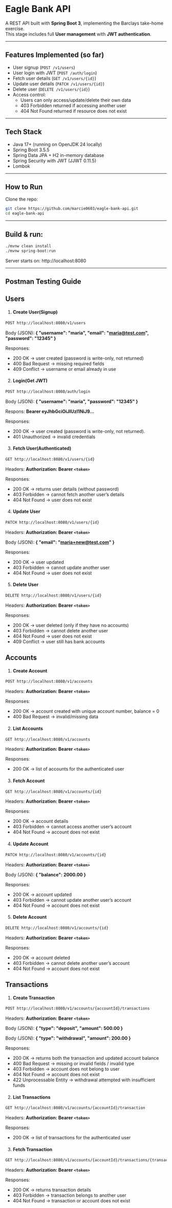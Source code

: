 # Eagle Bank API

A REST API built with **Spring Boot 3**, implementing the Barclays take-home exercise.  
This stage includes full **User management** with **JWT authentication**.

---

## Features Implemented (so far)

- User signup (`POST /v1/users`)
- User login with JWT (`POST /auth/login`)
- Fetch user details (`GET /v1/users/{id}`)
- Update user details (`PATCH /v1/users/{id}`)
- Delete user (`DELETE /v1/users/{id}`)
- Access control:
    - Users can only access/update/delete their own data
    - 403 Forbidden returned if accessing another user
    - 404 Not Found returned if resource does not exist

---

## Tech Stack
- Java 17+ (running on OpenJDK 24 locally)
- Spring Boot 3.5.5
- Spring Data JPA + H2 in-memory database
- Spring Security with JWT (JJWT 0.11.5)
- Lombok

---

## How to Run
Clone the repo:

```bash
git clone https://github.com/marcie0603/eagle-bank-api.git
cd eagle-bank-api
```

---

## Build & run:

```bash
./mvnw clean install
./mvnw spring-boot:run
```

Server starts on: http://localhost:8080

---

## Postman Testing Guide

## Users

1. #### Create User(Signup)

```bash
POST http://localhost:8080/v1/users
```
Body (JSON):
**{
"username": "maria",
"email": "maria@test.com",
"password": "12345"
}**

Responses:
- 200 OK → user created (password is write-only, not returned)
- 400 Bad Request → missing required fields
- 409 Conflict → username or email already in use

2. #### Login(Get JWT)

```bash
POST http://localhost:8080/auth/login
```
Body (JSON):
**{
"username": "maria",
"password": "12345"
}**

Respons:
**Bearer eyJhbGciOiJIUzI1NiJ9...**

Responses:
- 200 OK → user created (password is write-only, not returned).
- 401 Unauthorized → invalid credentials

3. #### Fetch User(Authenticated)

```bash
GET http://localhost:8080/v1/users/{id}
```
Headers: **Authorization: Bearer `<token>`**

Responses:
- 200 OK → returns user details (without password)
- 403 Forbidden → cannot fetch another user’s details
- 404 Not Found → user does not exist

4. #### Update User

```bash
PATCH http://localhost:8080/v1/users/{id}
```
Headers: **Authorization: Bearer `<token>`**

Body (JSON): 
**{
"email": "maria+new@test.com"
}**

Responses:
- 200 OK → user updated
- 403 Forbidden → cannot update another user
- 404 Not Found → user does not exist

5. #### Delete User

```bash
DELETE http://localhost:8080/v1/users/{id}
```
Headers: **Authorization: Bearer `<token>`**

Responses:
- 200 OK → user deleted (only if they have no accounts)
- 403 Forbidden → cannot delete another user
- 404 Not Found → user does not exist
- 409 Conflict → user still has bank accounts

## Accounts

1. #### Create Account

```bash
POST http://localhost:8080/v1/accounts
```
Headers: **Authorization: Bearer `<token>`**

Responses:
- 200 OK → account created with unique account number, balance = 0
- 400 Bad Request → invalid/missing data

2. #### List Accounts

```bash
GET http://localhost:8080/v1/accounts
```
Headers: **Authorization: Bearer `<token>`**

Responses:
- 200 OK → list of accounts for the authenticated user

3. #### Fetch Account

```bash
GET http://localhost:8080/v1/accounts/{id}
```
Headers: **Authorization: Bearer `<token>`**

Responses:
- 200 OK → account details
- 403 Forbidden → cannot access another user’s account
- 404 Not Found → account does not exist

4. #### Update Account

```bash
PATCH http://localhost:8080/v1/accounts/{id}
```
Headers: **Authorization: Bearer `<token>`**

Body (JSON):
**{
"balance": 2000.00
}**

Responses:
- 200 OK → account updated
- 403 Forbidden → cannot update another user’s account
- 404 Not Found → account does not exist

5. #### Delete Account

```bash
DELETE http://localhost:8080/v1/accounts/{id}
```
Headers: **Authorization: Bearer `<token>`**

Responses:
- 200 OK → account deleted
- 403 Forbidden → cannot delete another user’s account
- 404 Not Found → account does not exist

## Transactions

1. #### Create Transaction

```bash
POST http://localhost:8080/v1/accounts/{accountId}/transactions
```
Headers: **Authorization: Bearer `<token>`**

Body (JSON):
**{
"type": "deposit",
"amount": 500.00
}**

Body (JSON):
**{
"type": "withdrawal",
"amount": 200.00
}**

Responses:
- 200 OK → returns both the transaction and updated account balance
- 400 Bad Request → missing or invalid fields / invalid type
- 403 Forbidden → account does not belong to user
- 404 Not Found → account does not exist
- 422 Unprocessable Entity → withdrawal attempted with insufficient funds

2. #### List Transactions

```bash
GET http://localhost:8080/v1/accounts/{accountId}/transaction
```
Headers: **Authorization: Bearer `<token>`**

Responses:
- 200 OK → list of transactions for the authenticated user

3. #### Fetch Transaction

```bash
GET http://localhost:8080/v1/accounts/{accountId}/transactions/{transactionId}
```
Headers: **Authorization: Bearer `<token>`**

Responses:
- 200 OK → returns transaction details
- 403 Forbidden → transaction belongs to another user
- 404 Not Found → transaction or account does not exist





